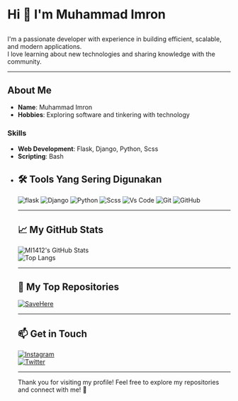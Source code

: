 <!-- Introduction -->
# Hi 👋 I'm Muhammad Imron
##
I'm a passionate developer with experience in building efficient, scalable, and modern applications.  
I love learning about new technologies and sharing knowledge with the community.

---

<!-- Bio -->
## About Me  
- **Name**: Muhammad Imron  
- **Hobbies**: Exploring software and tinkering with technology  

### Skills  
- **Web Development**: Flask, Django, Python, Scss
- **Scripting**: Bash
- <!--**Data Science**: Python, Pandas, Machine Learning   

---

<!-- Tools -->
## 🛠 Tools Yang Sering Digunakan
![flask](https://img.shields.io/badge/-Flask-FFFFFF?style=flat-square&logo=flask&logoColor=black)
![Django](https://img.shields.io/badge/-Django-0b0b0b?style=flat-square&logo=django&logoColor=green)
![Python](https://img.shields.io/badge/-Python-3776AB?style=flat-square&logo=python&logoColor=white)
![Scss](https://img.shields.io/badge/-Scss-FFFFFF?style=flat-square&logo=sass)
![Vs Code](https://img.shields.io/badge/-VS%20Code-007ACC?style=flat-square&logo=visual-studio-code&logoColor=white)
![Git](https://img.shields.io/badge/-Git-FFFFF0?style=flat-square&logo=git)
![GitHub](https://img.shields.io/badge/-Github-0b0b0b?style=flat-square&logo=github)

---

<!-- GitHub Stats -->
## 📈 My GitHub Stats  
![MI1412's GitHub Stats](https://github-readme-stats.vercel.app/api?username=mi1412&show_icons=true&hide_title=true&theme=radical)  
![Top Langs](https://github-readme-stats.vercel.app/api/top-langs/?username=mi1412&layout=compact&theme=radical)

---

<!-- Top Repositories -->
## 🌟 My Top Repositories  
[![SaveHere](https://github-readme-stats.vercel.app/api/pin/?username=mi1412&repo=Script-shell&theme=radical)](https://github.com/MI1412/Script-shell)

---

<!-- Connect with me -->
## 📫 Get in Touch  
[![Instagram](https://img.shields.io/badge/-Instagram-E4405F?style=flat-square&logo=instagram&logoColor=white)](https://www.instagram.com/imron_dev/)  
[![Twitter](https://img.shields.io/badge/-X-FFFFFF?style=flat-square&logo=x&logoColor=black)](https://x.com/imronm1309)  

---

Thank you for visiting my profile! Feel free to explore my repositories and connect with me! 🚀
